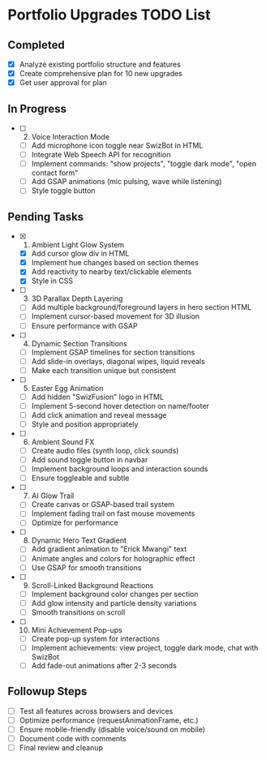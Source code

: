 # Portfolio Upgrades TODO List

## Completed
- [x] Analyze existing portfolio structure and features
- [x] Create comprehensive plan for 10 new upgrades
- [x] Get user approval for plan

## In Progress
- [ ] 2. Voice Interaction Mode
  - [ ] Add microphone icon toggle near SwizBot in HTML
  - [ ] Integrate Web Speech API for recognition
  - [ ] Implement commands: "show projects", "toggle dark mode", "open contact form"
  - [ ] Add GSAP animations (mic pulsing, wave while listening)
  - [ ] Style toggle button

## Pending Tasks
- [x] 1. Ambient Light Glow System
  - [x] Add cursor glow div in HTML
  - [x] Implement hue changes based on section themes
  - [x] Add reactivity to nearby text/clickable elements
  - [x] Style in CSS

- [ ] 3. 3D Parallax Depth Layering
  - [ ] Add multiple background/foreground layers in hero section HTML
  - [ ] Implement cursor-based movement for 3D illusion
  - [ ] Ensure performance with GSAP

- [ ] 4. Dynamic Section Transitions
  - [ ] Implement GSAP timelines for section transitions
  - [ ] Add slide-in overlays, diagonal wipes, liquid reveals
  - [ ] Make each transition unique but consistent

- [ ] 5. Easter Egg Animation
  - [ ] Add hidden "SwizFusion" logo in HTML
  - [ ] Implement 5-second hover detection on name/footer
  - [ ] Add click animation and reveal message
  - [ ] Style and position appropriately

- [ ] 6. Ambient Sound FX
  - [ ] Create audio files (synth loop, click sounds)
  - [ ] Add sound toggle button in navbar
  - [ ] Implement background loops and interaction sounds
  - [ ] Ensure toggleable and subtle

- [ ] 7. AI Glow Trail
  - [ ] Create canvas or GSAP-based trail system
  - [ ] Implement fading trail on fast mouse movements
  - [ ] Optimize for performance

- [ ] 8. Dynamic Hero Text Gradient
  - [ ] Add gradient animation to "Erick Mwangi" text
  - [ ] Animate angles and colors for holographic effect
  - [ ] Use GSAP for smooth transitions

- [ ] 9. Scroll-Linked Background Reactions
  - [ ] Implement background color changes per section
  - [ ] Add glow intensity and particle density variations
  - [ ] Smooth transitions on scroll

- [ ] 10. Mini Achievement Pop-ups
  - [ ] Create pop-up system for interactions
  - [ ] Implement achievements: view project, toggle dark mode, chat with SwizBot
  - [ ] Add fade-out animations after 2-3 seconds

## Followup Steps
- [ ] Test all features across browsers and devices
- [ ] Optimize performance (requestAnimationFrame, etc.)
- [ ] Ensure mobile-friendly (disable voice/sound on mobile)
- [ ] Document code with comments
- [ ] Final review and cleanup
